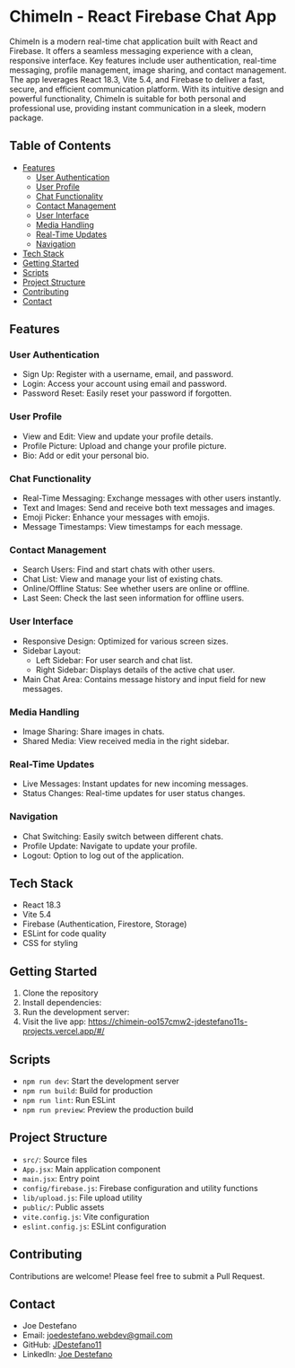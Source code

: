 # ChimeIn - React Firebase Chat App

ChimeIn is a modern real-time chat application built with React and Firebase. It offers a seamless messaging experience with a clean, responsive interface. Key features include user authentication, real-time messaging, profile management, image sharing, and contact management. The app leverages React 18.3, Vite 5.4, and Firebase to deliver a fast, secure, and efficient communication platform. With its intuitive design and powerful functionality, ChimeIn is suitable for both personal and professional use, providing instant communication in a sleek, modern package.

## Table of Contents

- [Features](#features)
  - [User Authentication](#user-authentication)
  - [User Profile](#user-profile)
  - [Chat Functionality](#chat-functionality)
  - [Contact Management](#contact-management)
  - [User Interface](#user-interface)
  - [Media Handling](#media-handling)
  - [Real-Time Updates](#real-time-updates)
  - [Navigation](#navigation)
- [Tech Stack](#tech-stack)
- [Getting Started](#getting-started)
- [Scripts](#scripts)
- [Project Structure](#project-structure)
- [Contributing](#contributing)
- [Contact](#contact)

## Features

### User Authentication

- Sign Up: Register with a username, email, and password.
- Login: Access your account using email and password.
- Password Reset: Easily reset your password if forgotten.

### User Profile

- View and Edit: View and update your profile details.
- Profile Picture: Upload and change your profile picture.
- Bio: Add or edit your personal bio.

### Chat Functionality

- Real-Time Messaging: Exchange messages with other users instantly.
- Text and Images: Send and receive both text messages and images.
- Emoji Picker: Enhance your messages with emojis.
- Message Timestamps: View timestamps for each message.

### Contact Management

- Search Users: Find and start chats with other users.
- Chat List: View and manage your list of existing chats.
- Online/Offline Status: See whether users are online or offline.
- Last Seen: Check the last seen information for offline users.

### User Interface

- Responsive Design: Optimized for various screen sizes.
- Sidebar Layout:
  - Left Sidebar: For user search and chat list.
  - Right Sidebar: Displays details of the active chat user.
- Main Chat Area: Contains message history and input field for new messages.

### Media Handling

- Image Sharing: Share images in chats.
- Shared Media: View received media in the right sidebar.

### Real-Time Updates

- Live Messages: Instant updates for new incoming messages.
- Status Changes: Real-time updates for user status changes.

### Navigation

- Chat Switching: Easily switch between different chats.
- Profile Update: Navigate to update your profile.
- Logout: Option to log out of the application.

## Tech Stack

- React 18.3
- Vite 5.4
- Firebase (Authentication, Firestore, Storage)
- ESLint for code quality
- CSS for styling

## Getting Started

1. Clone the repository
2. Install dependencies:
3. Run the development server:
4. Visit the live app: https://chimein-oo157cmw2-jdestefano11s-projects.vercel.app/#/

## Scripts

- `npm run dev`: Start the development server
- `npm run build`: Build for production
- `npm run lint`: Run ESLint
- `npm run preview`: Preview the production build

## Project Structure

- `src/`: Source files
- `App.jsx`: Main application component
- `main.jsx`: Entry point
- `config/firebase.js`: Firebase configuration and utility functions
- `lib/upload.js`: File upload utility
- `public/`: Public assets
- `vite.config.js`: Vite configuration
- `eslint.config.js`: ESLint configuration


## Contributing

Contributions are welcome! Please feel free to submit a Pull Request.

  ## Contact
- Joe Destefano
- Email: joedestefano.webdev@gmail.com
- GitHub: [JDestefano11](https://github.com/JDestefano11)
- LinkedIn: [Joe Destefano](https://www.linkedin.com/in/joeadestefano/)
